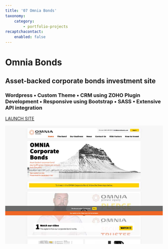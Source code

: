 ```yaml
---
title: '07 Omnia Bonds'
taxonomy:
    category:
        - portfolio-projects
recaptchacontact:
    enabled: false
---
```


# Omnia Bonds

## Asset-backed corporate bonds investment site 

### Wordpress • Custom Theme • CRM using ZOHO Plugin Development • Responsive using Bootstrap • SASS • Extensive API integration

[LAUNCH SITE](http://omniabonds.com/)

![](800-omniabonds.jpg)